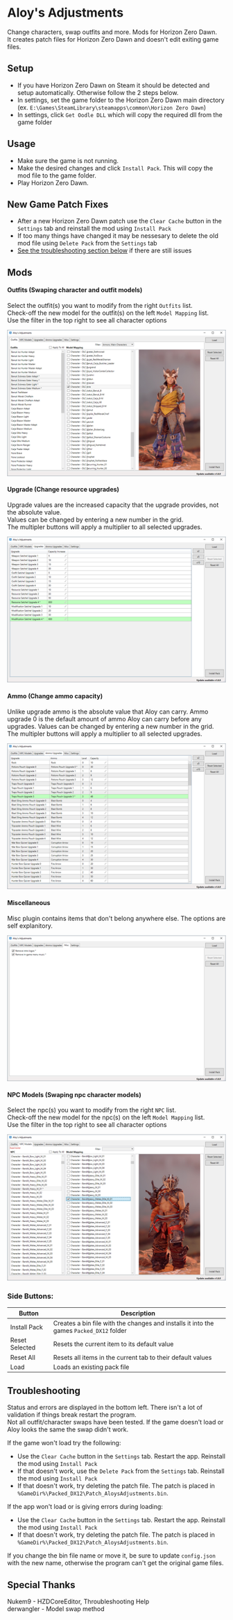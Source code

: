 # Aloy's Adjustments
Change characters, swap outfits and more. Mods for Horizon Zero Dawn.  
It creates patch files for Horizon Zero Dawn and doesn't edit exiting game files.

## Setup
- If you have Horizon Zero Dawn on Steam it should be detected and setup automatically. Otherwise follow the 2 steps below. 
- In settings, set the game folder to the Horizon Zero Dawn main directory (ex. `E:\Games\SteamLibrary\steamapps\common\Horizon Zero Dawn`)
- In settings, click `Get Oodle DLL` which will copy the required dll from the game folder

## Usage
- Make sure the game is not running.
- Make the desired changes and click `Install Pack`. This will copy the mod file to the game folder.
- Play Horizon Zero Dawn.

## New Game Patch Fixes
- After a new Horizon Zero Dawn patch use the `Clear Cache` button in the `Settings` tab and reinstall the mod using `Install Pack`
- If too many things have changed it may be nessesary to delete the old mod file using `Delete Pack` from the `Settings` tab
- [See the troubleshooting section below](#Troubleshooting) if there are still issues

## Mods
#### Outfits (Swaping character and outfit models)
Select the outfit(s) you want to modify from the right `Outfits` list.  
Check-off the new model for the outfit(s) on the left `Model Mapping` list.  
Use the filter in the top right to see all character options
  
![](docs/outfits.png)

#### Upgrade (Change resource upgrades)
Upgrade values are the increased capacity that the upgrade provides, not the absolute value.  
Values can be changed by entering a new number in the grid.  
The multipler buttons will apply a multiplier to all selected upgrades.  
  
![](docs/upgrades.png)

#### Ammo (Change ammo capacity)
Unlike upgrade ammo is the absolute value that Aloy can carry.
Ammo upgrade 0 is the default amount of ammo Aloy can carry before any upgrades.
Values can be changed by entering a new number in the grid.  
The multipler buttons will apply a multiplier to all selected upgrades.  
  
![](docs/ammo.png)

#### Miscellaneous
Misc plugin contains items that don't belong anywhere else.
The options are self explanitory.
  
![](docs/misc.png)

#### NPC Models (Swaping npc character models)
Select the npc(s) you want to modify from the right `NPC` list.  
Check-off the new model for the npc(s) on the left `Model Mapping` list.  
Use the filter in the top right to see all character options
  
![](docs/npc.png)

### Side Buttons:  
| Button  | Description |
| --- | --- |
| Install Pack | Creates a bin file with the changes and installs it into the games `Packed_DX12` folder |
| Reset Selected | Resets the current item to its default value |
| Reset All | Resets all items in the current tab to their default values |
| Load | Loads an existing pack file |

## Troubleshooting
Status and errors are displayed in the bottom left. There isn't a lot of validation if things break restart the program.  
Not all outfit/character swaps have been tested. If the game doesn't load or Aloy looks the same the swap didn't work.  

If the game won't load try the following:
- Use the `Clear Cache` button in the `Settings` tab. Restart the app. Reinstall the mod using `Install Pack`
- If that doesn't work, use the `Delete Pack` from the `Settings` tab.  Reinstall the mod using `Install Pack`
- If that doesn't work, try deleting the patch file. The patch is placed in `%GameDir%\Packed_DX12\Patch_AloysAdjustments.bin`.  

If the app won't load or is giving errors during loading:
- Use the `Clear Cache` button in the `Settings` tab. Restart the app. Reinstall the mod using `Install Pack`
- If that doesn't work, try deleting the patch file. The patch is placed in `%GameDir%\Packed_DX12\Patch_AloysAdjustments.bin`.  

If you change the bin file name or move it, be sure to update `config.json` with the new name, otherwise the program can't get the original game files.

## Special Thanks
Nukem9 - HZDCoreEditor, Throubleshooting Help  
derwangler - Model swap method
